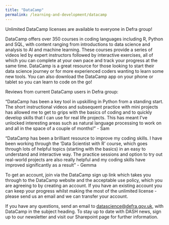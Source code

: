 ```yaml
---
title: "DataCamp"
permalink: /learning-and-development/datacamp
---
```


Unlimited DataCamp licenses are available to everyone in Defra group!

DataCamp offers over 350 courses in coding languages including R, Python and SQL, with content ranging from introductions to data science and analysis to AI and machine learning. These courses provide a series of videos led by expert instructors followed by interactive exercises, all of which you can complete at your own pace and track your progress at the same time. DataCamp is a great resource for those looking to start their data science journey or for more experienced coders wanting to learn some new tools. You can also download the DataCamp app on your phone or tablet so you can learn to code on the go!

Reviews from current DataCamp users in Defra group:

“DataCamp has been a key tool in upskilling in Python from a standing start. The short instructional videos and subsequent practice with mini projects has allowed me to get to grips with the basics of coding and to quickly develop skills that I can use for real life projects. This has meant I've unlocked interesting areas such as natural language processing to work on and all in the space of a couple of months!” - Sam

“DataCamp has been a brilliant resource to improve my coding skills. I have been working through the ‘Data Scientist with R’ course, which goes through lots of helpful topics (starting with the basics) in an easy to understand and interactive way. The practice sessions and option to try out real-world projects are also really helpful and my coding skills have improved significantly as a result” - Gemma

To get an account, join via the DataCamp sign up link which takes you through to the DataCamp website and the acceptable use policy, which you are agreeing to by creating an account. If you have an existing account you can keep your progress whilst making the most of the unlimited license - please send us an email and we can transfer your account.

If you have any questions, send an email to datascience@defra.gov.uk, with DataCamp in the subject heading. To stay up to date with DASH news, sign up to our newsletter and visit our Sharepoint page for further information.
